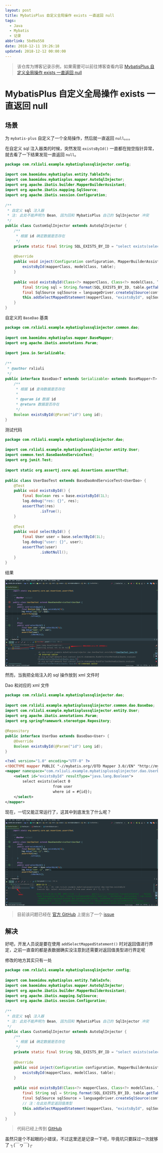 ```yaml
---
layout: post
title: MybatisPlus 自定义全局操作 exists 一直返回 null
tags:
  - Java
  - Mybatis
  - 记录
abbrlink: 5bd9a558
date: 2018-12-11 19:26:18
updated: 2018-12-12 00:00:00
---
```


> 该仓库为博客记录示例，如果需要可以前往博客查看内容 [MybatisPlus 自定义全局操作 exists 一直返回 null](https://blog.rxliuli.com/p/5bd9a558/)

# MybatisPlus 自定义全局操作 exists 一直返回 null

## 场景

为 `mybatis-plus` 自定义了一个全局操作，然后就一直返回 `null`。。。

在自定义 sql 注入器类的时候，突然发现 `existsById()` 一直都在抛空指针异常，就去看了一下结果发现一直返回 `null`。

```java
package com.rxliuli.example.mybatisplussqlinjector.config;

import com.baomidou.mybatisplus.entity.TableInfo;
import com.baomidou.mybatisplus.mapper.AutoSqlInjector;
import org.apache.ibatis.builder.MapperBuilderAssistant;
import org.apache.ibatis.mapping.SqlSource;
import org.apache.ibatis.session.Configuration;

/**
 * 自定义 sql 注入器
 * 注: 此处不能声明为 Bean, 因为回和 MybatisPlus 自己的 SqlInjector 冲突
 */
public class CustomSqlInjector extends AutoSqlInjector {
    /**
     * 根据 id 确定数据是否存在
     */
    private static final String SQL_EXISTS_BY_ID = "select exists(select 0 from %s where id = #{id});";

    @Override
    public void inject(Configuration configuration, MapperBuilderAssistant builderAssistant, Class<?> mapperClass, Class<?> modelClass, TableInfo table) {
        existsById(mapperClass, modelClass, table);
    }

    public void existsById(Class<?> mapperClass, Class<?> modelClass, TableInfo table) {
        final String sql = String.format(SQL_EXISTS_BY_ID, table.getTableName());
        final SqlSource sqlSource = languageDriver.createSqlSource(configuration, sql, modelClass);
        this.addSelectMappedStatement(mapperClass, "existsById", sqlSource, modelClass, table);
    }
}
```

自定义的 `BaseDao` 基类

```java
package com.rxliuli.example.mybatisplussqlinjector.common.dao;

import com.baomidou.mybatisplus.mapper.BaseMapper;
import org.apache.ibatis.annotations.Param;

import java.io.Serializable;

/**
 * @author rxliuli
 */
public interface BaseDao<T extends Serializable> extends BaseMapper<T> {
    /**
     * 根据 id 查询数据是否存在
     *
     * @param id 数据 id
     * @return 数据是否存在
     */
    Boolean existsById(@Param("id") Long id);
}
```

测试代码

```java
package com.rxliuli.example.mybatisplussqlinjector.dao;

import com.rxliuli.example.mybatisplussqlinjector.entity.User;
import common.test.BaseDaoAndServiceTest;
import org.junit.Test;

import static org.assertj.core.api.Assertions.assertThat;

public class UserDaoTest extends BaseDaoAndServiceTest<UserDao> {
    @Test
    public void existsById() {
        final Boolean res = base.existsById(1L);
        log.debug("res: {}", res);
        assertThat(res)
                .isTrue();
    }

    @Test
    public void selectById() {
        final User user = base.selectById(1L);
        log.debug("user: {}", user);
        assertThat(user)
                .isNotNull();
    }
}
```

结果

![测试结果](https://raw.githubusercontent.com/rxliuli/img-bed/master/20181211202332.png)

然而，当我把全局注入的 sql 操作放到 xml 文件时

Dao 和对应的 xml 文件

```java
package com.rxliuli.example.mybatisplussqlinjector.dao;

import com.rxliuli.example.mybatisplussqlinjector.common.dao.BaseDao;
import com.rxliuli.example.mybatisplussqlinjector.entity.User;
import org.apache.ibatis.annotations.Param;
import org.springframework.stereotype.Repository;

@Repository
public interface UserDao extends BaseDao<User> {
    @Override
    Boolean existsById(@Param("id") Long id);
}
```

```xml
<?xml version="1.0" encoding="UTF-8" ?>
<!DOCTYPE mapper PUBLIC "-//mybatis.org//DTD Mapper 3.0//EN" "http://mybatis.org/dtd/mybatis-3-mapper.dtd" >
<mapper namespace="com.rxliuli.example.mybatisplussqlinjector.dao.UserDao">
    <select id="existsById" resultType="java.lang.Boolean">
        select exists(select 0
                      from user
                      where id = #{id});
    </select>
</mapper>
```

现在，一切又能正常运行了，这其中到底发生了什么呢？

![测试正常运行](https://raw.githubusercontent.com/rxliuli/img-bed/master/20181211202834.png)

> 目前该问题已经在 [官方 GitHub](https://github.com/baomidou/mybatis-plus) 上提出了一个 [issue](https://github.com/baomidou/mybatis-plus/issues/694)

## 解决

好吧，开发人员说是要在使用 `addSelectMappedStatement()` 时对返回值进行界定，之前一直查的都是表数据确实没注意到还需要对返回值类型进行界定呢

修改的地方其实只有一处

```java
package com.rxliuli.example.mybatisplussqlinjector.config;

import com.baomidou.mybatisplus.entity.TableInfo;
import com.baomidou.mybatisplus.mapper.AutoSqlInjector;
import org.apache.ibatis.builder.MapperBuilderAssistant;
import org.apache.ibatis.mapping.SqlSource;
import org.apache.ibatis.session.Configuration;

/**
 * 自定义 sql 注入器
 * 注: 此处不能声明为 Bean, 因为回和 MybatisPlus 自己的 SqlInjector 冲突
 */
public class CustomSqlInjector extends AutoSqlInjector {
    /**
     * 根据 id 确定数据是否存在
     */
    private static final String SQL_EXISTS_BY_ID = "select exists(select 0 from %s where id = #{id});";

    @Override
    public void inject(Configuration configuration, MapperBuilderAssistant builderAssistant, Class<?> mapperClass, Class<?> modelClass, TableInfo table) {
        existsById(mapperClass, modelClass, table);
    }

    public void existsById(Class<?> mapperClass, Class<?> modelClass, TableInfo table) {
        final String sql = String.format(SQL_EXISTS_BY_ID, table.getTableName());
        final SqlSource sqlSource = languageDriver.createSqlSource(configuration, sql, modelClass);
        // 注：在此处界定返回值类型
        this.addSelectMappedStatement(mapperClass, "existsById", sqlSource, Boolean.class, table);
    }
}
```

> 代码已经上传到 [GitHub](https://github.com/rxliuli/mybatis-plus-sql-injector-example)

虽然只是个不起眼的小错误，不过这里还是记录一下吧，毕竟坑只要踩过一次就够了 ┐(￣ヮ￣)┌
